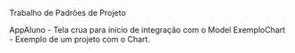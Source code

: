 Trabalho de Padrões de Projeto

AppAluno - Tela crua para início de integração com o Model
ExemploChart - Exemplo de um projeto com o Chart.
